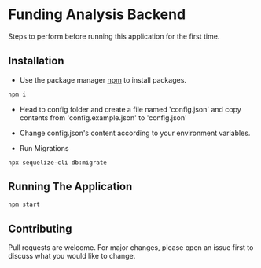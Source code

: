 # Funding Analysis Backend

Steps to perform before running this application for the first time.

## Installation

- Use the package manager [npm](https://www.npmjs.com/) to install packages.

```bash
npm i
```
- Head to config folder and create a file named 'config.json' and copy contents from 'config.example.json' to 'config.json'

- Change config.json's content according to your environment variables.
- Run Migrations
```
npx sequelize-cli db:migrate
```

## Running The Application
```
npm start
```

## Contributing

Pull requests are welcome. For major changes, please open an issue first
to discuss what you would like to change.